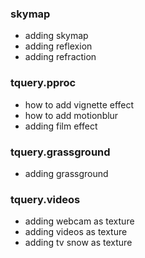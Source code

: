 ### skymap
* adding skymap
* adding reflexion
* adding refraction

### tquery.pproc
* how to add vignette effect
* how to add motionblur
* adding film effect

### tquery.grassground
* adding grassground

### tquery.videos
* adding webcam as texture
* adding videos as texture
* adding tv snow as texture
